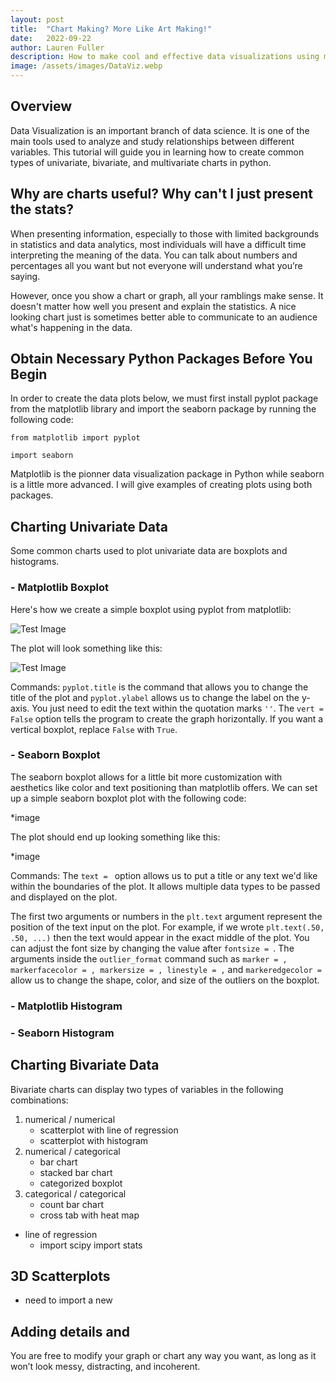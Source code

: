 ```yaml
---
layout: post
title:  "Chart Making? More Like Art Making!"
date:   2022-09-22
author: Lauren Fuller
description: How to make cool and effective data visualizations using matplotlib and seaborn in Python
image: /assets/images/DataViz.webp
---
```


## Overview

Data Visualization is an important branch of data science. It is one of the main tools used to analyze and study relationships between different variables. This tutorial will guide you in learning how to create common types of univariate, bivariate, and multivariate charts in python. 

## Why are charts useful? Why can't I just present the stats?

When presenting information, especially to those with limited backgrounds in statistics and data analytics, most individuals will have a difficult time interpreting the meaning of the data. You can talk about numbers and percentages all you want but not everyone will understand what you’re saying. 

However, once you show a chart or graph, all your ramblings make sense. It doesn't matter how well you present and explain the statistics. A nice looking chart just is sometimes better able to communicate to an audience what's happening in the data. 

## Obtain Necessary Python Packages Before You Begin
In order to create the data plots below, we must first install pyplot package from the matplotlib library and import the seaborn package by running the following code: 

`from matplotlib import pyplot`

`import seaborn`

Matplotlib is the pionner data visualization package in Python while seaborn is a little more advanced. I will give examples of creating plots using both packages. 

## Charting Univariate Data
Some common charts used to plot univariate data are boxplots and histograms. 

### - Matplotlib Boxplot

Here's how we create a simple boxplot using pyplot from matplotlib:

![Test Image](/Users/lauren_fuller/Desktop/STAT386/Classes/stat386-projects/assets/images/DataVizPost/MatBoxPlotCode.png)

The plot will look something like this: 

![Test Image](/Users/lauren_fuller/Desktop/STAT386/Classes/stat386-projects/assets/images/DataVizPost/MatBoxPlot.png)

Commands:
`pyplot.title` is the command that allows you to change the title of the plot and `pyplot.ylabel` allows us to change the label on the y-axis. You just need to edit the text within the quotation marks `''`. The `vert = False` option tells the program to create the graph horizontally. If you want a vertical boxplot, replace `False` with `True`.

### - Seaborn Boxplot

The seaborn boxplot allows for a little bit more customization with aesthetics like color and text positioning than matplotlib offers. We can set up a simple seaborn boxplot plot with the following code:

*image

The plot should end up looking something like this: 

*image

Commands:
The `text = ` option allows us to put a title or any text we'd like within the boundaries of the plot. It allows multiple data types to be passed and displayed on the plot. 

The first two arguments or numbers in the `plt.text` argument represent the position of the text input on the plot. For example, if we wrote `plt.text(.50, .50, ...)` then the text would appear in the exact middle of the plot. You can adjust the font size by changing the value after `fontsize = `. The arguments inside the `outlier_format` command such as `marker = , markerfacecolor = , markersize = , linestyle = ,` and  `markeredgecolor = ` allow us to change the shape, color, and size of the outliers on the boxplot. 


### - Matplotlib Histogram


### - Seaborn Histogram




## Charting Bivariate Data
Bivariate charts can display two types of variables in the following combinations: 
1. numerical / numerical
    * scatterplot with line of regression
    * scatterplot with histogram
2. numerical / categorical
    * bar chart
    * stacked bar chart
    * categorized boxplot
3. categorical / categorical
    * count bar chart
    * cross tab with heat map


- line of regression
    - import scipy import stats 

## 3D Scatterplots
- need to import a new


## Adding details and 
You are free to modify your graph or chart any way you want, as long as it won’t look messy, distracting, and incoherent. 